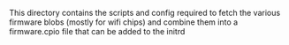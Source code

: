 This directory contains the scripts and config required to fetch the various
firmware blobs (mostly for wifi chips) and combine them into a firmware.cpio
file that can be added to the initrd

